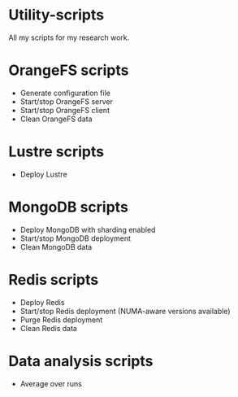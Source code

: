 # Utility-scripts
All my scripts for my research work.

# OrangeFS scripts
- Generate configuration file
- Start/stop OrangeFS server
- Start/stop OrangeFS client
- Clean OrangeFS data

# Lustre scripts
- Deploy Lustre

# MongoDB scripts
- Deploy MongoDB with sharding enabled
- Start/stop MongoDB deployment
- Clean MongoDB data

# Redis scripts
- Deploy Redis
- Start/stop Redis deployment (NUMA-aware versions available)
- Purge Redis deployment
- Clean Redis data

# Data analysis scripts
- Average over runs
